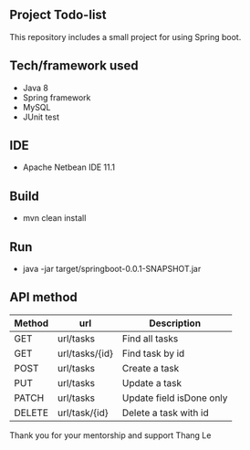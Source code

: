 ## Project Todo-list
This repository includes a small project for using Spring boot.
## Tech/framework used
- Java 8
- Spring framework
- MySQL
- JUnit test
## IDE
- Apache Netbean IDE 11.1
## Build
- mvn clean install
## Run
- java -jar target/springboot-0.0.1-SNAPSHOT.jar
## API method
| Method | url |Description |
| ------------- | ------------- | ------------- | 
| GET | url/tasks|Find all tasks|
| GET | url/tasks/{id}|Find task by id|
| POST| url/tasks|Create a task|
| PUT| url/tasks|Update a task|
| PATCH| url/tasks|Update field isDone only|
| DELETE| url/task/{id}|Delete a task with id|

Thank you for your mentorship and support Thang Le